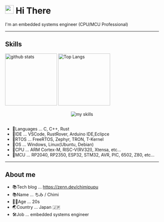 # <img src="https://media.giphy.com/media/hvRJCLFzcasrR4ia7z/giphy.gif" width="28"> Hi There
I'm an embedded systems engineer (CPU/MCU Professional)

---

## Skills

<div align="left">
  <img alt="github stats" height="170px" src="https://github-readme-stats.vercel.app/api/top-langs/?username=Chimipupu&theme=vue-dark&layout=compact" />
  <img alt="Top Langs" height="170px" src="https://github-readme-stats.vercel.app/api?username=Chimipupu&theme=vue-dark&layout=compact" />
</div>

<br>

<div align="center">
<img alt="my skills" src="https://skillicons.dev/icons?theme=dark&perline=7&i=c,cpp,rust,linux,raspberrypi,arduino,vscode" />
</div>
<br>

- 🚩Languages ... C, C++, Rust
- 🚩IDE ... VSCode, RustRover, Arduino IDE,Eclipce
- 🚩RTOS ... FreeRTOS, Zephyr, TRON, T-Kernel
- 🚩OS ... Windows, Linux(Ubuntu, Debian)
- 🚩CPU ... ARM Cortex-M, RISC-V(RV32I), Xtensa, etc...
- 🚩MCU ... RP2040, RP2350, ESP32, STM32, AVR, PIC, 6502, Z80, etc...

---

## About me

- 📚Tech blog ... https://zenn.dev/chimipupu
- 📚Name ... ちみ / Chimi
- 💁‍♀️Age ... 20s
- 🌏Country ... Japan 🇯🇵
- 🛠️Job ... embedded systems engineer